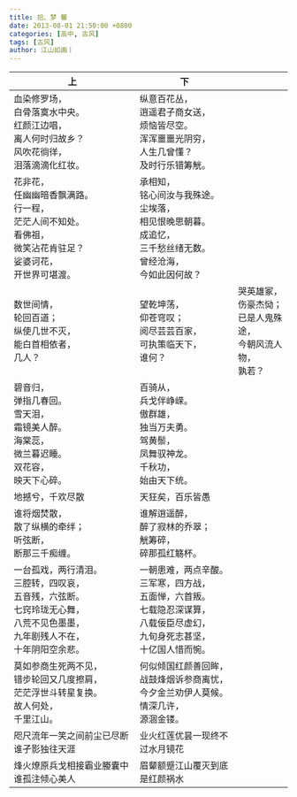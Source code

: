 ```yaml
---
title: 拾、梦 馨
date: 2013-08-01 21:50:00 +0800
categories: [高中, 古风]
tags: [古风]
author: 江山如画丨
---
```


| 上                                                           | 下                                                           |                                                              |
| ------------------------------------------------------------ | ------------------------------------------------------------ | ------------------------------------------------------------ |
| 血染修罗场，<br/>白骨落寞水中央。<br/>红颜江边唱，<br/>离人何时归故乡？<br/>风吹花徜徉，<br/>泪落滴滴化红妆。 | 纵意百花丛，<br/>逍遥君子商女送，<br/>烦恼皆尽空。<br/>浑浑噩噩光阴穷，<br/>人生几曾懂？<br/>及时行乐错筹觥。 |                                                              |
| 花非花，<br/>任幽幽暗香飘满路。<br/>行一程，<br/>茫茫人间不知处。<br/>看佛祖，<br/>微笑沾花肯驻足？<br/>娑婆诃花，<br/>开世界可堪渡。 | 承相知，<br/>铭心间汝与我殊途。<br/>尘埃落，<br/>相见恨晚思朝暮。<br/>成追忆，<br/>三千愁丝绪无数。<br/>曾经沧海，<br/>今如此因何故？ |                                                              |
| 数世间情，<br/>轮回百道；<br/>纵使几世不灭，<br/>能白首相依者，<br/>几人？ | 望乾坤荡，<br/>仰苍穹叹；<br/>阅尽芸芸百家，<br/>可执策临天下，<br/>谁何？ | 哭英雄冢，<br/>伤豪杰恸；<br/>已是人鬼殊途，<br/>今朝风流人物，<br/>孰若？ |
| 碧音归，<br/>弹指几春回。<br/>雪天泪，<br/>霜镜美人醉。<br/>海棠蕊，<br/>微兰暮迟睡。<br/>双花容，<br/>映天下心碎。 | 百骑从，<br/>兵戈伴峥嵘。<br/>傲群雄，<br/>独当万夫勇。<br/>驾黄鬃，<br/>凤舞驭神龙。<br/>千秋功，<br/>始由天下统。 |                                                              |
| 地撼兮，千欢尽散                                             | 天狂矣，百乐皆愚                                             |                                                              |
| 谁将烟焚散，<br/>散了纵横的牵绊；<br/>听弦断，<br/>断那三千痴缠。 | 谁解逍遥醉，<br/>醉了寂林的乔翠；<br/>觥筹碎，<br/>碎那孤红觞杯。 |                                                              |
| 一台孤戏，两行清泪。<br/>三腔转，四叹哀，<br/>五音残，六弦断。<br/>七窍玲珑无心舞，<br/>八荒不见色墨墨，<br/>九年剧残人不在，<br/>十年阴阳空余悲。 | 一朝患难，两点辛酸。<br/>三军寒，四方战，<br/>五面惮，六首叛。<br/>七载隐忍深谋算，<br/>八载佞臣尽虚幻，<br/>九旬身死志甚坚，<br/>十亿国人惜而惋。 |                                                              |
| 莫如参商生死两不见，<br/>错步轮回又几度擦肩，<br/>茫茫浮世斗转星复换。<br/>故人何处，<br/>千里江山。 | 何似倾国红颜善回眸，<br/>战鼓烽烟诉参商离忧，<br/>今夕金兰劝伊人莫候。<br/>情深几许，<br/>源涸金镂。 |                                                              |
| 咫尺流年一笑之间前尘已尽断谁孑影独往天涯                     | 业火红莲优昙一现终不过水月镜花                               |                                                              |
| 烽火燎原兵戈相接霸业媵囊中谁孤注倾心美人                     | 眉颦额蹙江山覆灭到底是红颜祸水                               |                                                              |

